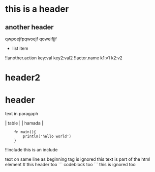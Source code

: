 # this is a header
## another header

qwpoejfpqwoejf
qoweifjjf

- list item



!!another.action key:val key2:val2
!!actor.name k1:v1
    k2:v2
# header2

# header

text in paragaph

| table |
| hamada |

```vlang
    fn main(){
        println('hello world')
    }
```

!!include this is an include

<html>text on same line as beginning tag is ignored
this text is part of the html element
# this header too
``` 
    codeblock too
```
</html>this is ignored too